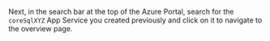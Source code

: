 Next, in the search bar at the top of the Azure Portal, search for the `coreSqlXYZ` App Service you created previously and click on it to navigate to the overview page.
